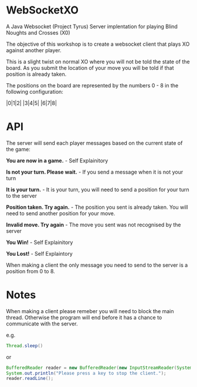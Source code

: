 WebSocketXO
===========

A Java Websocket (Project Tyrus) Server implentation for playing Blind Noughts and Crosses (X0)

The objective of this workshop is to create a websocket client that plays XO against another player.

This is a slight twist on normal XO where you will not be told the state of the board. As you submit the location of your move you will be told if that position is already taken.

The positions on the board are represented by the numbers 0 - 8 in the following configuration:

|0|1|2|
|3|4|5|
|6|7|8|


API
===

The server will send each player messages based on the current state of the game:

**You are now in a game.** - Self Explainitory

**Is not your turn. Please wait.** - If you send a message when it is not your turn

**It is your turn.** - It is your turn, you will need to send a position for your turn to the server

**Position taken. Try again.** - The position you sent is already taken. You will need to send another position for your move.

**Invalid move. Try again** - The move you sent was not recognised by the server

**You Win!** - Self Explainitory

**You Lost!** - Self Explaintory

When making a client the only message you need to send to the server is a position from 0 to 8.


Notes
====

When making a client please remeber you will need to block the main thread. Otherwise the program will end before it has a chance to communicate with the server.

e.g. 

```java
Thread.sleep() 
```

or

```java
BufferedReader reader = new BufferedReader(new InputStreamReader(System.in))
System.out.println("Please press a key to stop the client.");
reader.readLine();
```
